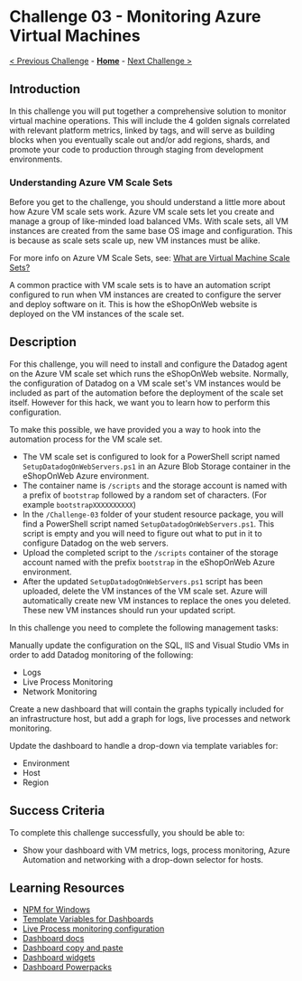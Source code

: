 # Challenge 03 - Monitoring Azure Virtual Machines

[< Previous Challenge](./Challenge-02.md) - **[Home](../README.md)** - [Next Challenge >](./Challenge-04.md)

## Introduction

In this challenge you will put together a comprehensive solution to monitor virtual machine operations. This will include the 4 golden signals correlated with relevant platform metrics, linked by tags, and will serve as building blocks when you eventually scale out and/or add regions, shards, and promote your code to production through staging from development environments.

### Understanding Azure VM Scale Sets

Before you get to the challenge, you should understand a little more about how Azure VM scale sets work. Azure VM scale sets let you create and manage a group of like-minded load balanced VMs. With scale sets, all VM instances are created from the same base OS image and configuration. This is because as scale sets scale up, new VM instances must be alike.

For more info on Azure VM Scale Sets, see: [What are Virtual Machine Scale Sets?](https://learn.microsoft.com/en-us/azure/virtual-machine-scale-sets/overview)

A common practice with VM scale sets is to have an automation script configured to run when VM instances are created to configure the server and deploy software on it. This is how the eShopOnWeb website is deployed on the VM instances of the scale set.

## Description

For this challenge, you will need to install and configure the Datadog agent on the Azure VM scale set which runs the eShopOnWeb website. Normally, the configuration of Datadog on a VM scale set's VM instances would be included as part of the automation before the deployment of the scale set itself. However for this hack, we want you to learn how to perform this configuration. 

To make this possible, we have provided you a way to hook into the automation process for the VM scale set. 
- The VM scale set is configured to look for a PowerShell script named `SetupDatadogOnWebServers.ps1` in an Azure Blob Storage container in the eShopOnWeb Azure environment.  
- The container name is `/scripts` and the storage account is named with a prefix of `bootstrap` followed by a random set of characters. (For example `bootstrapXXXXXXXXXX`)
- In the `/Challenge-03` folder of your student resource package, you will find a PowerShell script named `SetupDatadogOnWebServers.ps1`.  This script is empty and you will need to figure out what to put in it to configure Datadog on the web servers.
- Upload the completed script to the `/scripts` container of the storage account named with the prefix `bootstrap` in the eShopOnWeb Azure environment. 
- After the updated `SetupDatadogOnWebServers.ps1` script has been uploaded, delete the VM instances of the VM scale set.  Azure will automatically create new VM instances to replace the ones you deleted.  These new VM instances should run your updated script.


In this challenge you need to complete the following management tasks:

Manually update the configuration on the SQL, IIS and Visual Studio VMs in order to add Datadog monitoring of the following: 
- Logs
- Live Process Monitoring
- Network Monitoring

Create a new dashboard that will contain the graphs typically included for an infrastructure host, but add a graph for logs, live processes and network monitoring. 

Update the dashboard to handle a drop-down via template variables for:
- Environment
- Host
- Region

## Success Criteria

To complete this challenge successfully, you should be able to:
- Show your dashboard with VM metrics, logs, process monitoring, Azure Automation and networking with a drop-down selector for hosts.

## Learning Resources

- [NPM for Windows](https://docs.datadoghq.com/network_monitoring/performance/setup/?tab=agentwindows) 
- [Template Variables for Dashboards](https://docs.datadoghq.com/dashboards/template_variables/)
- [Live Process monitoring configuration](https://docs.datadoghq.com/infrastructure/process/?tab=linuxwindows) 
- [Dashboard docs](https://docs.datadoghq.com/dashboards) 
- [Dashboard copy and paste](https://www.datadoghq.com/blog/copy-paste-widget/)
- [Dashboard widgets](https://docs.datadoghq.com/dashboards/widgets/)
- [Dashboard Powerpacks](https://www.datadoghq.com/blog/standardize-dashboards-powerpacks-datadog/)
